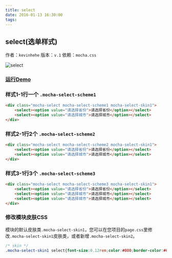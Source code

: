 ```yaml
---
title: select
date: 2016-01-13 16:30:00
tags:
---
```


## select(选单样式)
作者：`kevinhehe`
版本：`v.1`
依赖：`mocha.css`

![select](http://game.gtimg.cn/images/js/mocha/images/demo/select.png)

### [运行Demo](http://tgideas.github.io/mocha/demo/select/demo.html "select(选单样式)")

### 样式1-1行一个 `.mocha-select-scheme1`
``` html
<div class="mocha-select mocha-select-scheme1 mocha-select-skin1">
    <select><option value="请选择省份">请选择省份</option></select>
    <select><option value="请选择城市">请选择城市</option></select>
</div>
```

### 样式2-1行2个 `.mocha-select-scheme2`
``` html
<div class="mocha-select mocha-select-scheme2 mocha-select-skin1">
    <select><option value="请选择省份">请选择省份</option></select>
    <select><option value="请选择城市">请选择城市</option></select>
</div>  
```

### 样式3-1行3个 `.mocha-select-scheme3`
``` html
<div class="mocha-select mocha-select-scheme3 mocha-select-skin1">
    <select><option value="请选择省份">请选择省份</option></select>
    <select><option value="请选择城市">请选择城市</option></select>
    <select><option value="请选择城市">请选择城市</option></select>
</div>    
```

### 修改模块皮肤CSS 
模块的默认皮肤类`.mocha-select-skin1`，您可以在您项目的`page.css`里修改`.mocha-select-skin1`皮肤类，或者新增`.mocha-select-skin2`。
``` css
/* skin */
.mocha-select-skin1 select{font-size:0.12rem;color:#000;border-color:#65655b;}
```
